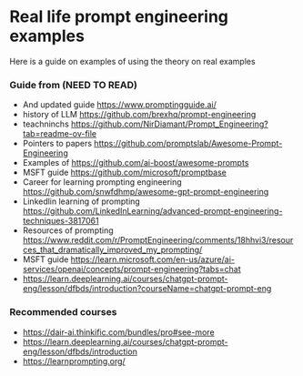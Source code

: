 # Real life prompt engineering examples
Here is a guide on examples of using the theory on real examples

### Guide from (NEED TO READ)
- And updated guide https://www.promptingguide.ai/
- history of LLM https://github.com/brexhq/prompt-engineering
- teachninchs https://github.com/NirDiamant/Prompt_Engineering?tab=readme-ov-file
- Pointers to papers https://github.com/promptslab/Awesome-Prompt-Engineering
- Examples of https://github.com/ai-boost/awesome-prompts
- MSFT guide https://github.com/microsoft/promptbase
- Career for learning prompting engineering https://github.com/snwfdhmp/awesome-gpt-prompt-engineering
- Linkedlin learning of prompting https://github.com/LinkedInLearning/advanced-prompt-engineering-techniques-3817061
- Resources of prompting https://www.reddit.com/r/PromptEngineering/comments/18hhvi3/resources_that_dramatically_improved_my_prompting/
- MSFT guide https://learn.microsoft.com/en-us/azure/ai-services/openai/concepts/prompt-engineering?tabs=chat
- https://learn.deeplearning.ai/courses/chatgpt-prompt-eng/lesson/dfbds/introduction?courseName=chatgpt-prompt-eng
  

### Recommended courses
- https://dair-ai.thinkific.com/bundles/pro#see-more
- https://learn.deeplearning.ai/courses/chatgpt-prompt-eng/lesson/dfbds/introduction
- https://learnprompting.org/
